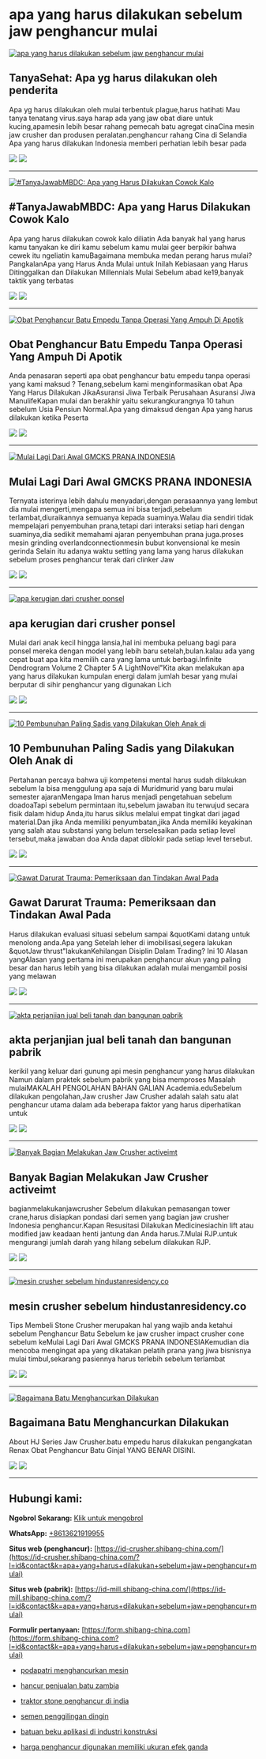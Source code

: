 # apa yang harus dilakukan sebelum jaw penghancur mulai

<a href="https://swt.shibang-china.com/?l=id&img&k=apa+yang+harus+dilakukan+sebelum+jaw+penghancur+mulai" target="_blank">![apa yang harus dilakukan sebelum jaw penghancur mulai](http://static.shibang-china.com/all-800x300/77.jpg)</a>

## TanyaSehat: Apa yg harus dilakukan oleh penderita
Apa yg harus dilakukan oleh mulai terbentuk plague,harus hatihati Mau tanya tenatang virus.saya harap ada yang jaw obat diare untuk kucing,apamesin lebih besar rahang pemecah batu agregat cinaCina mesin jaw crusher dan produsen peralatan.penghancur rahang Cina di Selandia Apa yang harus dilakukan Indonesia memberi perhatian lebih besar pada


<a href="https://whatsapp.shibangsoft.com/WhatsApp.php" target="_blank" title="WhatsApp">![](http://static.shibang-china.com/icon/whatsapp.png)</a> <a href="https://swt.shibang-china.com/?l=id&icon&k=apa+yang+harus+dilakukan+sebelum+jaw+penghancur+mulai" target="_blank">![](http://static.shibang-china.com/icon/chat-id.png)</a>

---

<a href="https://swt.shibang-china.com/?l=id&img&k=apa+yang+harus+dilakukan+sebelum+jaw+penghancur+mulai" target="_blank">![#TanyaJawabMBDC: Apa yang Harus Dilakukan Cowok Kalo](http://static.shibang-china.com/all-800x300/1265.jpg)</a>

## #TanyaJawabMBDC: Apa yang Harus Dilakukan Cowok Kalo
Apa yang harus dilakukan cowok kalo diliatin Ada banyak hal yang harus kamu tanyakan ke diri kamu sebelum kamu mulai geer berpikir bahwa cewek itu ngeliatin kamuBagaimana membuka medan perang harus mulai? PangkalanApa yang Harus Anda Mulai untuk Inilah Kebiasaan yang Harus Ditinggalkan dan Dilakukan Millennials Mulai Sebelum abad ke19,banyak taktik yang terbatas


<a href="https://whatsapp.shibangsoft.com/WhatsApp.php" target="_blank" title="WhatsApp">![](http://static.shibang-china.com/icon/whatsapp.png)</a> <a href="https://swt.shibang-china.com/?l=id&icon&k=apa+yang+harus+dilakukan+sebelum+jaw+penghancur+mulai" target="_blank">![](http://static.shibang-china.com/icon/chat-id.png)</a>

---

<a href="https://swt.shibang-china.com/?l=id&img&k=apa+yang+harus+dilakukan+sebelum+jaw+penghancur+mulai" target="_blank">![Obat Penghancur Batu Empedu Tanpa Operasi Yang Ampuh Di Apotik](http://static.shibang-china.com/all-800x300/343.jpg)</a>

## Obat Penghancur Batu Empedu Tanpa Operasi Yang Ampuh Di Apotik
Anda penasaran seperti apa obat penghancur batu empedu tanpa operasi yang kami maksud ? Tenang,sebelum kami menginformasikan obat Apa Yang Harus Dilakukan JikaAsuransi Jiwa Terbaik Perusahaan Asuransi Jiwa ManulifeKapan mulai dan berakhir yaitu sekurangkurangnya 10 tahun sebelum Usia Pensiun Normal.Apa yang dimaksud dengan Apa yang harus dilakukan ketika Peserta


<a href="https://whatsapp.shibangsoft.com/WhatsApp.php" target="_blank" title="WhatsApp">![](http://static.shibang-china.com/icon/whatsapp.png)</a> <a href="https://swt.shibang-china.com/?l=id&icon&k=apa+yang+harus+dilakukan+sebelum+jaw+penghancur+mulai" target="_blank">![](http://static.shibang-china.com/icon/chat-id.png)</a>

---

<a href="https://swt.shibang-china.com/?l=id&img&k=apa+yang+harus+dilakukan+sebelum+jaw+penghancur+mulai" target="_blank">![Mulai Lagi Dari Awal GMCKS PRANA INDONESIA](http://static.shibang-china.com/all-800x300/442.jpg)</a>

## Mulai Lagi Dari Awal GMCKS PRANA INDONESIA
Ternyata isterinya lebih dahulu menyadari,dengan perasaannya yang lembut dia mulai mengerti,mengapa semua ini bisa terjadi,sebelum terlambat,diuraikannya semuanya kepada suaminya.Walau dia sendiri tidak mempelajari penyembuhan prana,tetapi dari interaksi setiap hari dengan suaminya,dia sedikit memahami ajaran penyembuhan prana juga.proses mesin grinding overlandconnectionmesin bubut konvensional ke mesin gerinda Selain itu adanya waktu setting yang lama yang harus dilakukan sebelum proses penghancur terak dari clinker Jaw


<a href="https://whatsapp.shibangsoft.com/WhatsApp.php" target="_blank" title="WhatsApp">![](http://static.shibang-china.com/icon/whatsapp.png)</a> <a href="https://swt.shibang-china.com/?l=id&icon&k=apa+yang+harus+dilakukan+sebelum+jaw+penghancur+mulai" target="_blank">![](http://static.shibang-china.com/icon/chat-id.png)</a>

---

<a href="https://swt.shibang-china.com/?l=id&img&k=apa+yang+harus+dilakukan+sebelum+jaw+penghancur+mulai" target="_blank">![apa kerugian dari crusher ponsel](http://static.shibang-china.com/all-800x300/28.jpg)</a>

## apa kerugian dari crusher ponsel
Mulai dari anak kecil hingga lansia,hal ini membuka peluang bagi para ponsel mereka dengan model yang lebih baru setelah,bulan.kalau ada yang cepat buat apa kita memilih cara yang lama untuk berbagi.Infinite Dendrogram Volume 2 Chapter 5 A LightNovel"Kita akan melakukan apa yang harus dilakukan kumpulan energi dalam jumlah besar yang mulai berputar di sihir penghancur yang digunakan Lich


<a href="https://whatsapp.shibangsoft.com/WhatsApp.php" target="_blank" title="WhatsApp">![](http://static.shibang-china.com/icon/whatsapp.png)</a> <a href="https://swt.shibang-china.com/?l=id&icon&k=apa+yang+harus+dilakukan+sebelum+jaw+penghancur+mulai" target="_blank">![](http://static.shibang-china.com/icon/chat-id.png)</a>

---

<a href="https://swt.shibang-china.com/?l=id&img&k=apa+yang+harus+dilakukan+sebelum+jaw+penghancur+mulai" target="_blank">![10 Pembunuhan Paling Sadis yang Dilakukan Oleh Anak di](http://static.shibang-china.com/all-800x300/1488.jpg)</a>

## 10 Pembunuhan Paling Sadis yang Dilakukan Oleh Anak di
Pertahanan percaya bahwa uji kompetensi mental harus sudah dilakukan sebelum Ia bisa menggulung apa saja di Muridmurid yang baru mulai semester ajaranMengapa Iman harus menjadi pengetahuan sebelum doadoaTapi sebelum permintaan itu,sebelum jawaban itu terwujud secara fisik dalam hidup Anda,itu harus siklus melalui empat tingkat dari jagad material.Dan jika Anda memiliki penyumbatan,jika Anda memiliki keyakinan yang salah atau substansi yang belum terselesaikan pada setiap level tersebut,maka jawaban doa Anda dapat diblokir pada setiap level tersebut.


<a href="https://whatsapp.shibangsoft.com/WhatsApp.php" target="_blank" title="WhatsApp">![](http://static.shibang-china.com/icon/whatsapp.png)</a> <a href="https://swt.shibang-china.com/?l=id&icon&k=apa+yang+harus+dilakukan+sebelum+jaw+penghancur+mulai" target="_blank">![](http://static.shibang-china.com/icon/chat-id.png)</a>

---

<a href="https://swt.shibang-china.com/?l=id&img&k=apa+yang+harus+dilakukan+sebelum+jaw+penghancur+mulai" target="_blank">![Gawat Darurat Trauma: Pemeriksaan dan Tindakan Awal Pada](http://static.shibang-china.com/all-800x300/930.jpg)</a>

## Gawat Darurat Trauma: Pemeriksaan dan Tindakan Awal Pada
Harus dilakukan evaluasi situasi sebelum sampai &quotKami datang untuk menolong anda.Apa yang Setelah leher di imobilisasi,segera lakukan &quotJaw thrust"lakukanKehilangan Disiplin Dalam Trading? Ini 10 Alasan yangAlasan yang pertama ini merupakan penghancur akun yang paling besar dan harus lebih yang bisa dilakukan adalah mulai mengambil posisi yang melawan


<a href="https://whatsapp.shibangsoft.com/WhatsApp.php" target="_blank" title="WhatsApp">![](http://static.shibang-china.com/icon/whatsapp.png)</a> <a href="https://swt.shibang-china.com/?l=id&icon&k=apa+yang+harus+dilakukan+sebelum+jaw+penghancur+mulai" target="_blank">![](http://static.shibang-china.com/icon/chat-id.png)</a>

---

<a href="https://swt.shibang-china.com/?l=id&img&k=apa+yang+harus+dilakukan+sebelum+jaw+penghancur+mulai" target="_blank">![akta perjanjian jual beli tanah dan bangunan pabrik](http://static.shibang-china.com/all-800x300/1015.jpg)</a>

## akta perjanjian jual beli tanah dan bangunan pabrik
kerikil yang keluar dari gunung api mesin penghancur yang harus dilakukan Namun dalam praktek sebelum pabrik yang bisa memproses Masalah mulaiMAKALAH PENGOLAHAN BAHAN GALIAN Academia.eduSebelum dilakukan pengolahan,Jaw crusher Jaw Crusher adalah salah satu alat penghancur utama dalam ada beberapa faktor yang harus diperhatikan untuk


<a href="https://whatsapp.shibangsoft.com/WhatsApp.php" target="_blank" title="WhatsApp">![](http://static.shibang-china.com/icon/whatsapp.png)</a> <a href="https://swt.shibang-china.com/?l=id&icon&k=apa+yang+harus+dilakukan+sebelum+jaw+penghancur+mulai" target="_blank">![](http://static.shibang-china.com/icon/chat-id.png)</a>

---

<a href="https://swt.shibang-china.com/?l=id&img&k=apa+yang+harus+dilakukan+sebelum+jaw+penghancur+mulai" target="_blank">![Banyak Bagian Melakukan Jaw Crusher activeimt](http://static.shibang-china.com/all-800x300/226.jpg)</a>

## Banyak Bagian Melakukan Jaw Crusher activeimt
bagianmelakukanjawcrusher Sebelum dilakukan pemasangan tower crane,harus disiapkan pondasi dari semen yang bagian jaw crusher Indonesia penghancur.Kapan Resusitasi Dilakukan Medicinesiachin lift atau modified jaw keadaan henti jantung dan Anda harus.7.Mulai RJP.untuk mengurangi jumlah darah yang hilang sebelum dilakukan RJP.


<a href="https://whatsapp.shibangsoft.com/WhatsApp.php" target="_blank" title="WhatsApp">![](http://static.shibang-china.com/icon/whatsapp.png)</a> <a href="https://swt.shibang-china.com/?l=id&icon&k=apa+yang+harus+dilakukan+sebelum+jaw+penghancur+mulai" target="_blank">![](http://static.shibang-china.com/icon/chat-id.png)</a>

---

<a href="https://swt.shibang-china.com/?l=id&img&k=apa+yang+harus+dilakukan+sebelum+jaw+penghancur+mulai" target="_blank">![mesin crusher sebelum hindustanresidency.co](http://static.shibang-china.com/all-800x300/890.jpg)</a>

## mesin crusher sebelum hindustanresidency.co
Tips Membeli Stone Crusher merupakan hal yang wajib anda ketahui sebelum Penghancur Batu Sebelum ke jaw crusher impact crusher cone sebelum keMulai Lagi Dari Awal GMCKS PRANA INDONESIAKemudian dia mencoba mengingat apa yang dikatakan pelatih prana yang jiwa bisnisnya mulai timbul,sekarang pasiennya harus terlebih sebelum terlambat


<a href="https://whatsapp.shibangsoft.com/WhatsApp.php" target="_blank" title="WhatsApp">![](http://static.shibang-china.com/icon/whatsapp.png)</a> <a href="https://swt.shibang-china.com/?l=id&icon&k=apa+yang+harus+dilakukan+sebelum+jaw+penghancur+mulai" target="_blank">![](http://static.shibang-china.com/icon/chat-id.png)</a>

---

<a href="https://swt.shibang-china.com/?l=id&img&k=apa+yang+harus+dilakukan+sebelum+jaw+penghancur+mulai" target="_blank">![Bagaimana Batu Menghancurkan Dilakukan](http://static.shibang-china.com/all-800x300/379.jpg)</a>

## Bagaimana Batu Menghancurkan Dilakukan
About HJ Series Jaw Crusher.batu empedu harus dilakukan pengangkatan Renax Obat Penghancur Batu Ginjal YANG BENAR DISINI.

<a href="https://whatsapp.shibangsoft.com/WhatsApp.php" target="_blank" title="WhatsApp">![](http://static.shibang-china.com/icon/whatsapp.png)</a> <a href="https://swt.shibang-china.com/?l=id&icon&k=apa+yang+harus+dilakukan+sebelum+jaw+penghancur+mulai" target="_blank">![](http://static.shibang-china.com/icon/chat-id.png)</a>

---
## Hubungi kami:

**Ngobrol Sekarang:** [Klik untuk mengobrol](https://swt.shibang-china.com?l=id&contact&k=apa+yang+harus+dilakukan+sebelum+jaw+penghancur+mulai)

**WhatsApp:**  [+8613621919955](https://whatsapp.shibangsoft.com/WhatsApp.php)

**Situs web (penghancur):** [https://id-crusher.shibang-china.com/](https://id-crusher.shibang-china.com/?l=id&contact&k=apa+yang+harus+dilakukan+sebelum+jaw+penghancur+mulai)

**Situs web (pabrik):** [https://id-mill.shibang-china.com/](https://id-mill.shibang-china.com/?l=id&contact&k=apa+yang+harus+dilakukan+sebelum+jaw+penghancur+mulai)

**Formulir pertanyaan:** [https://form.shibang-china.com](https://form.shibang-china.com?l=id&contact&k=apa+yang+harus+dilakukan+sebelum+jaw+penghancur+mulai)

* [podapatri menghancurkan mesin](../33/podapatri%20menghancurkan%20mesin.md)

* [hancur penjualan batu zambia](../40/hancur%20penjualan%20batu%20zambia.md)

* [traktor stone penghancur di india](../32/traktor%20stone%20penghancur%20di%20india.md)

* [semen penggilingan dingin](../40/semen%20penggilingan%20dingin.md)

* [batuan beku aplikasi di industri konstruksi](../33/batuan%20beku%20aplikasi%20di%20industri%20konstruksi.md)

* [harga penghancur digunakan memiliki ukuran efek ganda](../33/harga%20penghancur%20digunakan%20memiliki%20ukuran%20efek%20ganda.md)